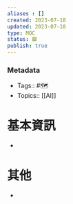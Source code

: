 ```yaml
---
aliases : []
created: 2023-07-18
updated: 2023-07-18
type: MOC
status: 🟩
publish: true
---
```

### Metadata
- Tags:: #🗺️
- Topics:: [[AI]]

# 基本資訊
- 
# 其他
- 